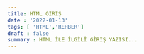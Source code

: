 ```yaml
---
title: HTML GİRİŞ
date : '2022-01-13'
tags: [ 'HTML','REHBER']
draft : false
summary : HTML İLE İLGİLİ GİRİŞ YAZISI...
---
```

